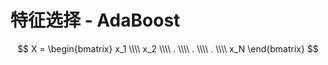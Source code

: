 # 特征选择 - AdaBoost
$$
X = 
\begin{bmatrix}
x_1 \\\\
x_2 \\\\
. \\\\
. \\\\
. \\\\
x_N
\end{bmatrix}
$$
